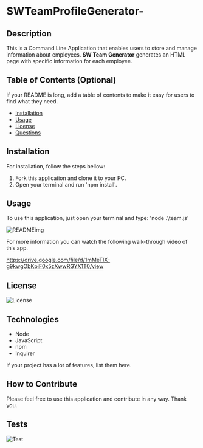 # SWTeamProfileGenerator-

## Description

This is a Command Line Application that enables users to store and manage information about employees. **SW Team Generator** generates an HTML page with specific information for each employee. 

## Table of Contents (Optional)

If your README is long, add a table of contents to make it easy for users to find what they need.

- [Installation](#installation)
- [Usage](#usage)
- [License](#license)
- [Questions](#credits)



## Installation

For installation, follow the steps bellow:
1. Fork this application and clone it to your PC.
2. Open your terminal and run 'npm install'.

## Usage

To use this application, just open your terminal and type: 'node .\team.js'
    
![READMEimg](https://user-images.githubusercontent.com/94599271/156150129-f42be895-9027-46ff-9db3-f94fd123b8a6.png)
    
For more information you can watch the following walk-through video of this app.

https://drive.google.com/file/d/1mMeTIX-g9kwgObKpiF0x5zXwwRGYX1T0/view


## License

![License](https://img.shields.io/badge/License%20-ISC-green)


## Technologies
 - Node
 - JavaScript 
 - npm
 - Inquirer

If your project has a lot of features, list them here.

## How to Contribute

Please feel free to use this application and contribute in any way. Thank you.

## Tests

![Test](https://img.shields.io/badge/Test-Jest-blue)


